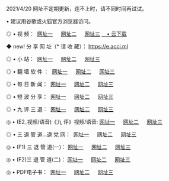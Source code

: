 <p>2021/4/20 网址不定期更新，连不上时，请不同时间再试试。
<p>• 建议用谷歌或火狐官方浏览器访问。
<p>◎ • 视 频： 
<a href="http://hxl.lexmarktr.com/" target="_blank">网址一</a> 　 
<a href="http://hqk.lexmarktr.com/" target="_blank">网址二</a> 　 
<a href="http://hqk.lexmarktr.com/b.html" target="_blank">网址三</a>
<a href="https://yadi.sk/d/d0sUeAOpal3njw" target="_blank">　• 云下载 </a></p>
<p>◆ new! 分 享 网 址（* 请 收 藏）： <a href="http://hvu.lexmarktr.com/a.html">https://e.acci.ml</a></p>

<p>◎ • 小 站：  
<a href="http://hxl.lexmarktr.com/f.html" target="_blank">网址一</a> 　 
<a href="http://hqk.lexmarktr.com/h.html" target="_blank">网址二</a> 　 
<a href="http://hqk.lexmarktr.com/k/" target="_blank">网址三</a></p>
<p>◎ • 翻 墙 软 件 ：  
<a href="http://hxl.lexmarktr.com/ff/" target="_blank">网址一</a> 　 
<a href="http://hqk.lexmarktr.com/s/read/a1_nd.html" target="_blank">网址二</a> 　 
<a href="http://hqk.lexmarktr.com/ff/index.html" target="_blank">网址三</a></p>
<p>◎ • 每 日 新 闻：  
<a href="http://hxl.lexmarktr.com/day/" target="_blank">网址一</a> 　 
<a href="http://hqk.lexmarktr.com/day/" target="_blank">网址二</a> 　 
<a href="http://hqk.lexmarktr.com/day/index.html" target="_blank">网址三</a></p>
<p>◎ • 短 波 分 享：  
<a href="http://hxl.lexmarktr.com/h/" target="_blank">网址一</a> 　 
<a href="http://hqk.lexmarktr.com/h/" target="_blank">网址二</a> 　 
<a href="http://hqk.lexmarktr.com/h/index.html" target="_blank">网址三</a></p>
<p>◎ • 九 评.三 退：  
<a href="http://hxl.lexmarktr.com/t/" target="_blank">网址一</a> 　 
<a href="http://hqk.lexmarktr.com/v2/index.html" target="_blank">网址二</a> 　 
<a href="http://hqk.lexmarktr.com/tt/index.html" target="_blank">网址三</a> 　</p>
<p>◎ • (E2_视频/语音)《九 评》视频/语音: 
<a href="http://hqk.lexmarktr.com/7738.html" target="_blank">网址一</a> 　 
<a href="http://hqk.lexmarktr.com/7614.html" target="_blank">网址二</a> 　 
<a href="http://hqk.lexmarktr.com/7633.html" target="_blank">网址三</a></p>
<p>◎ • 三 退 管 道...退 党 网：  
<a href="http://hxl.lexmarktr.com/go/td1.html" target="_blank">网址一</a> 　 
<a href="http://hqk.lexmarktr.com/go/td2.html" target="_blank">网址二</a> 　 
<a href="http://hqk.lexmarktr.com/go/td3.html" target="_blank">网址三</a></p>
<p>◎ • (F1) 三 退 管 道(一)： 
<a href="http://hxl.lexmarktr.com/dd/" target="_blank">网址一</a> 　 
<a href="http://hqk.lexmarktr.com/s/read/a1_tdx.html" target="_blank">网址二</a> 　 
<a href="http://hqk.lexmarktr.com/dd/" target="_blank">网址三</a></p>
<p>◎ • (F2)三 退 管 道(二)： 
<a href="http://hqk.lexmarktr.com/d/" target="_blank">网址一</a> 　 
<a href="http://hxl.lexmarktr.com/d/index.html" target="_blank">网址二</a> 　 
<a href="http://hqk.lexmarktr.com/d/" target="_blank">网址三</a></p>
<p>◎ • PDF电子书：  
<a href="http://hxl.lexmarktr.com/p/" target="_blank">网址一</a> 　 
<a href="http://hqk.lexmarktr.com/p/index.html" target="_blank">网址二</a> 　 
<a href="http://hqk.lexmarktr.com/p/" target="_blank">网址三</a></p>
